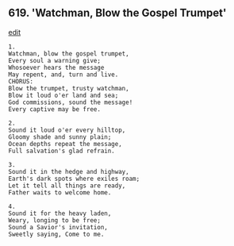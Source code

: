 
## 619.  'Watchman, Blow the Gospel Trumpet'
[edit](https://docs.google.com/document/d/11w_SmesXw_Tefk0DE61VAJzgIPoibEcN/edit?mode=html)



    1.
    Watchman, blow the gospel trumpet,
    Every soul a warning give;
    Whosoever hears the message
    May repent, and, turn and live.
    CHORUS:
    Blow the trumpet, trusty watchman,
    Blow it loud o'er land and sea;
    God commissions, sound the message!
    Every captive may be free.

    2.
    Sound it loud o'er every hilltop,
    Gloomy shade and sunny plain;
    Ocean depths repeat the message,
    Full salvation's glad refrain.

    3.
    Sound it in the hedge and highway,
    Earth's dark spots where exiles roam;
    Let it tell all things are ready,
    Father waits to welcome home.

    4.
    Sound it for the heavy laden,
    Weary, longing to be free;
    Sound a Savior's invitation,
    Sweetly saying, Come to me.
